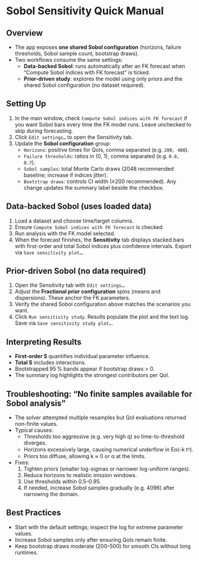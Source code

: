 Sobol Sensitivity Quick Manual
==============================

Overview
--------
- The app exposes **one shared Sobol configuration** (horizons, failure thresholds, Sobol sample count, bootstrap draws).
- Two workflows consume the same settings:
  - **Data-backed Sobol**: runs automatically after an FK forecast when “Compute Sobol indices with FK forecast” is ticked.
  - **Prior-driven study**: explores the model using only priors and the shared Sobol configuration (no dataset required).

Setting Up
----------
1. In the main window, check `Compute Sobol indices with FK forecast` if you want Sobol bars every time the FK model runs. Leave unchecked to skip during forecasting.
2. Click `Edit settings…` to open the Sensitivity tab.
3. Update the **Sobol configuration** group:
   - `Horizons`: positive times for QoIs, comma separated (e.g. `200, 400`).
   - `Failure thresholds`: ratios in (0, 1), comma separated (e.g. `0.8, 0.7`).
   - `Sobol samples`: total Monte Carlo draws (2048 recommended baseline; increase if indices jitter).
   - `Bootstrap draws`: controls CI width (≥200 recommended).
   Any change updates the summary label beside the checkbox.

Data-backed Sobol (uses loaded data)
------------------------------------
1. Load a dataset and choose time/target columns.
2. Ensure `Compute Sobol indices with FK forecast` is checked.
3. Run analysis with the FK model selected.
4. When the forecast finishes, the **Sensitivity** tab displays stacked bars with first-order and total Sobol indices plus confidence intervals. Export via `Save sensitivity plot…`.

Prior-driven Sobol (no data required)
------------------------------------
1. Open the Sensitivity tab with `Edit settings…`.
2. Adjust the **Fractional prior configuration** spins (means and dispersions). These anchor the FK parameters.
3. Verify the shared Sobol configuration above matches the scenarios you want.
4. Click `Run sensitivity study`. Results populate the plot and the text log. Save via `Save sensitivity study plot…`.

Interpreting Results
--------------------
- **First-order S** quantifies individual parameter influence.
- **Total S** includes interactions.
- Bootstrapped 95 % bands appear if bootstrap draws > 0.
- The summary log highlights the strongest contributors per QoI.

Troubleshooting: “No finite samples available for Sobol analysis”
-----------------------------------------------------------------
- The solver attempted multiple resamples but QoI evaluations returned non-finite values.
- Typical causes:
  - Thresholds too aggressive (e.g. very high q) so time-to-threshold diverges.
  - Horizons excessively large, causing numerical underflow in Eα(-k tᵅ).
  - Priors too diffuse, allowing k ≈ 0 or α at the limits.
- Fixes:
  1. Tighten priors (smaller log-sigmas or narrower log-uniform ranges).
  2. Reduce horizons to realistic mission windows.
  3. Use thresholds within 0.5–0.95.
  4. If needed, increase Sobol samples gradually (e.g. 4096) after narrowing the domain.

Best Practices
--------------
- Start with the default settings; inspect the log for extreme parameter values.
- Increase Sobol samples only after ensuring QoIs remain finite.
- Keep bootstrap draws moderate (200–500) for smooth CIs without long runtimes.
